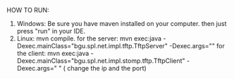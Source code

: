 HOW TO RUN:
1. Windows: Be sure you have maven installed on your computer. then just press "run" in your IDE.
2. Linux: mvn compile.
   for the server: mvn exec:java -Dexec.mainClass="bgu.spl.net.impl.tftp.TftpServer" -Dexec.args="<port>"
   for the client: mvn exec:java -Dexec.mainClass="bgu.spl.net.impl.stomp.tftp.TftpClient" -Dexec.args="<ip> <port>" ( change the ip and the port)
